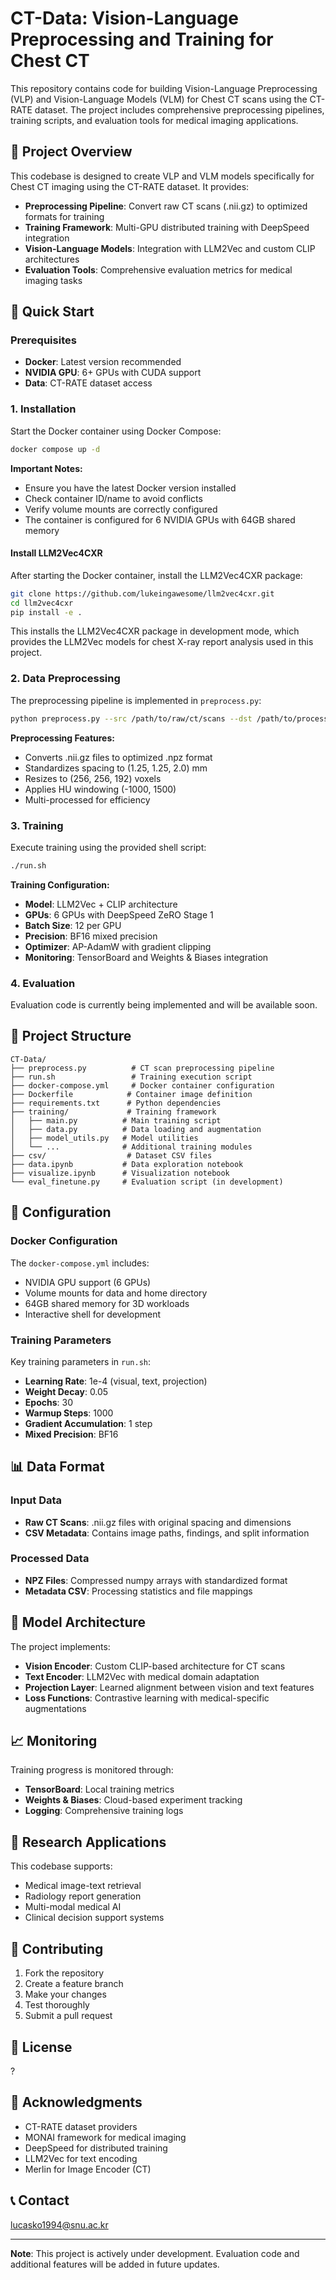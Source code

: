 # CT-Data: Vision-Language Preprocessing and Training for Chest CT

This repository contains code for building Vision-Language Preprocessing (VLP) and Vision-Language Models (VLM) for Chest CT scans using the CT-RATE dataset. The project includes comprehensive preprocessing pipelines, training scripts, and evaluation tools for medical imaging applications.

## 🏥 Project Overview

This codebase is designed to create VLP and VLM models specifically for Chest CT imaging using the CT-RATE dataset. It provides:

- **Preprocessing Pipeline**: Convert raw CT scans (.nii.gz) to optimized formats for training
- **Training Framework**: Multi-GPU distributed training with DeepSpeed integration
- **Vision-Language Models**: Integration with LLM2Vec and custom CLIP architectures
- **Evaluation Tools**: Comprehensive evaluation metrics for medical imaging tasks

## 🚀 Quick Start

### Prerequisites

- **Docker**: Latest version recommended
- **NVIDIA GPU**: 6+ GPUs with CUDA support
- **Data**: CT-RATE dataset access

### 1. Installation

Start the Docker container using Docker Compose:

```bash
docker compose up -d
```

**Important Notes:**
- Ensure you have the latest Docker version installed
- Check container ID/name to avoid conflicts
- Verify volume mounts are correctly configured
- The container is configured for 6 NVIDIA GPUs with 64GB shared memory

#### Install LLM2Vec4CXR

After starting the Docker container, install the LLM2Vec4CXR package:

```bash
git clone https://github.com/lukeingawesome/llm2vec4cxr.git
cd llm2vec4cxr
pip install -e .
```

This installs the LLM2Vec4CXR package in development mode, which provides the LLM2Vec models for chest X-ray report analysis used in this project.

### 2. Data Preprocessing

The preprocessing pipeline is implemented in `preprocess.py`:

```bash
python preprocess.py --src /path/to/raw/ct/scans --dst /path/to/processed/data
```

**Preprocessing Features:**
- Converts .nii.gz files to optimized .npz format
- Standardizes spacing to (1.25, 1.25, 2.0) mm
- Resizes to (256, 256, 192) voxels
- Applies HU windowing (-1000, 1500)
- Multi-processed for efficiency

### 3. Training

Execute training using the provided shell script:

```bash
./run.sh
```

**Training Configuration:**
- **Model**: LLM2Vec + CLIP architecture
- **GPUs**: 6 GPUs with DeepSpeed ZeRO Stage 1
- **Batch Size**: 12 per GPU
- **Precision**: BF16 mixed precision
- **Optimizer**: AP-AdamW with gradient clipping
- **Monitoring**: TensorBoard and Weights & Biases integration

### 4. Evaluation

Evaluation code is currently being implemented and will be available soon.

## 📁 Project Structure

```
CT-Data/
├── preprocess.py          # CT scan preprocessing pipeline
├── run.sh                 # Training execution script
├── docker-compose.yml     # Docker container configuration
├── Dockerfile            # Container image definition
├── requirements.txt      # Python dependencies
├── training/             # Training framework
│   ├── main.py          # Main training script
│   ├── data.py          # Data loading and augmentation
│   ├── model_utils.py   # Model utilities
│   └── ...              # Additional training modules
├── csv/                  # Dataset CSV files
├── data.ipynb           # Data exploration notebook
├── visualize.ipynb      # Visualization notebook
└── eval_finetune.py     # Evaluation script (in development)
```

## 🔧 Configuration

### Docker Configuration

The `docker-compose.yml` includes:
- NVIDIA GPU support (6 GPUs)
- Volume mounts for data and home directory
- 64GB shared memory for 3D workloads
- Interactive shell for development

### Training Parameters

Key training parameters in `run.sh`:
- **Learning Rate**: 1e-4 (visual, text, projection)
- **Weight Decay**: 0.05
- **Epochs**: 30
- **Warmup Steps**: 1000
- **Gradient Accumulation**: 1 step
- **Mixed Precision**: BF16

## 📊 Data Format

### Input Data
- **Raw CT Scans**: .nii.gz files with original spacing and dimensions
- **CSV Metadata**: Contains image paths, findings, and split information

### Processed Data
- **NPZ Files**: Compressed numpy arrays with standardized format
- **Metadata CSV**: Processing statistics and file mappings

## 🧠 Model Architecture

The project implements:
- **Vision Encoder**: Custom CLIP-based architecture for CT scans
- **Text Encoder**: LLM2Vec with medical domain adaptation
- **Projection Layer**: Learned alignment between vision and text features
- **Loss Functions**: Contrastive learning with medical-specific augmentations

## 📈 Monitoring

Training progress is monitored through:
- **TensorBoard**: Local training metrics
- **Weights & Biases**: Cloud-based experiment tracking
- **Logging**: Comprehensive training logs

## 🔬 Research Applications

This codebase supports:
- Medical image-text retrieval
- Radiology report generation
- Multi-modal medical AI
- Clinical decision support systems

## 🤝 Contributing

1. Fork the repository
2. Create a feature branch
3. Make your changes
4. Test thoroughly
5. Submit a pull request

## 📄 License

?

## 🙏 Acknowledgments

- CT-RATE dataset providers
- MONAI framework for medical imaging
- DeepSpeed for distributed training
- LLM2Vec for text encoding
- Merlin for Image Encoder (CT)

## 📞 Contact

lucasko1994@snu.ac.kr

---

**Note**: This project is actively under development. Evaluation code and additional features will be added in future updates.
